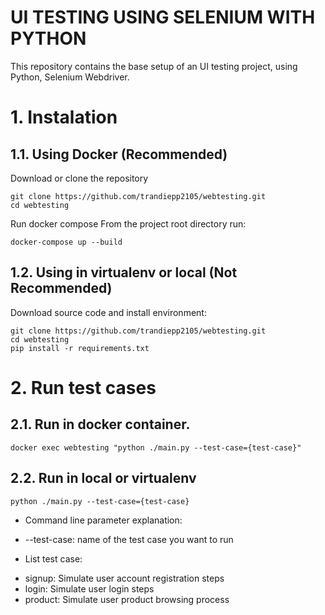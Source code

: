 # UI TESTING USING SELENIUM WITH PYTHON

This repository contains the base setup of an UI testing project, using Python, Selenium Webdriver.

# 1. Instalation

## 1.1. Using Docker (Recommended)

Download or clone the repository

```
git clone https://github.com/trandiepp2105/webtesting.git
cd webtesting

```

Run docker compose
From the project root directory run:

```
docker-compose up --build
```

## 1.2. Using in virtualenv or local (Not Recommended)

Download source code and install environment:

```
git clone https://github.com/trandiepp2105/webtesting.git
cd webtesting
pip install -r requirements.txt
```

# 2. Run test cases

## 2.1. Run in docker container.

```
docker exec webtesting "python ./main.py --test-case={test-case}"
```

## 2.2. Run in local or virtualenv

```
python ./main.py --test-case={test-case}
```

- Command line parameter explanation:

* --test-case: name of the test case you want to run

- List test case:

* signup: Simulate user account registration steps
* login: Simulate user login steps
* product: Simulate user product browsing process

